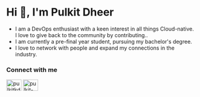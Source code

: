 <h1 align="left">Hi 👋, I'm Pulkit Dheer</h1>

<ul>
    <li>I am a DevOps enthusiast with a keen interest in all things Cloud-native. I love to give back to the community by contributing..</li>
    <li>I am currently a pre-final year student, pursuing my bachelor's degree.</li>
    <li>I love to network with people and expand my connections in the industry.</li>

</ul>

<h3 align="left">Connect with me</h3>
<p align="left">
<a href="https://twitter.com/pulkitkdheer" target="blank"><img align="center" src="https://raw.githubusercontent.com/rahuldkjain/github-profile-readme-generator/master/src/images/icons/Social/twitter.svg" alt="pulkitkdheer" height="30" width="40" /></a>
<a href="https://linkedin.com/in/pulkit-dheer" target="blank"><img align="center" src="https://raw.githubusercontent.com/rahuldkjain/github-profile-readme-generator/master/src/images/icons/Social/linked-in-alt.svg" alt="pulkit-dheer" height="30" width="40" /></a>
</p>


